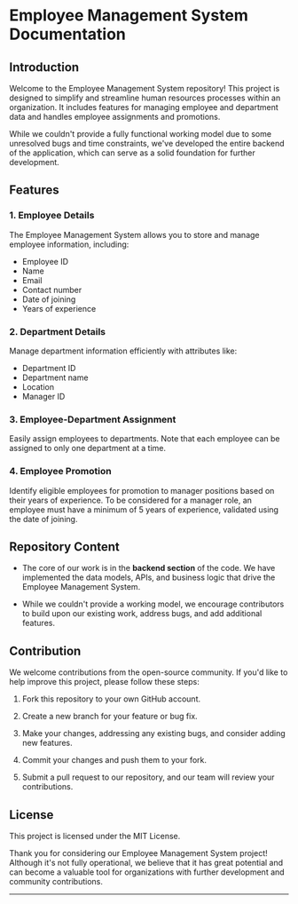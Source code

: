 

# Employee Management System Documentation

## Introduction

Welcome to the Employee Management System repository! This project is designed to simplify and streamline human resources processes within an organization. It includes features for managing employee and department data and handles employee assignments and promotions.

While we couldn't provide a fully functional working model due to some unresolved bugs and time constraints, we've developed the entire backend of the application, which can serve as a solid foundation for further development.

## Features

### 1. Employee Details

The Employee Management System allows you to store and manage employee information, including:

- Employee ID
- Name
- Email
- Contact number
- Date of joining
- Years of experience

### 2. Department Details

Manage department information efficiently with attributes like:

- Department ID
- Department name
- Location
- Manager ID

### 3. Employee-Department Assignment

Easily assign employees to departments. Note that each employee can be assigned to only one department at a time.

### 4. Employee Promotion

Identify eligible employees for promotion to manager positions based on their years of experience. To be considered for a manager role, an employee must have a minimum of 5 years of experience, validated using the date of joining.

## Repository Content

- The core of our work is in the **backend section** of the code. We have implemented the data models, APIs, and business logic that drive the Employee Management System.

- While we couldn't provide a working model, we encourage contributors to build upon our existing work, address bugs, and add additional features.

## Contribution

We welcome contributions from the open-source community. If you'd like to help improve this project, please follow these steps:

1. Fork this repository to your own GitHub account.

2. Create a new branch for your feature or bug fix.

3. Make your changes, addressing any existing bugs, and consider adding new features.

4. Commit your changes and push them to your fork.

5. Submit a pull request to our repository, and our team will review your contributions.

## License

This project is licensed under the MIT License.

Thank you for considering our Employee Management System project! Although it's not fully operational, we believe that it has great potential and can become a valuable tool for organizations with further development and community contributions.

---

